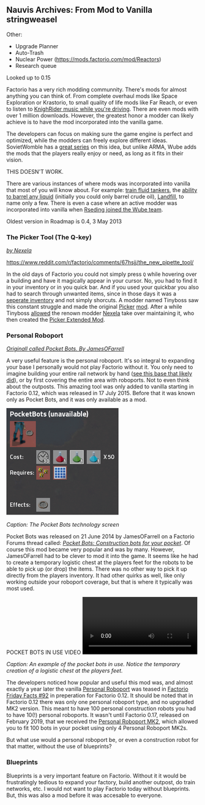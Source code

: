 ## Nauvis Archives: From Mod to Vanilla <author>stringweasel</author>

Other:
 - Upgrade Planner
 - Auto-Trash
 - Nuclear Power (https://mods.factorio.com/mod/Reactors)
 - Research queue

 Looked up to 0.15


Factorio has a very rich modding communnity. There's mods for almost anything you can think of. From complete overhaul mods like Space Exploration or Krastorio, to small quality of life mods like Far Reach, or even to listen to [KnighRider music while you're driving](https://mods.factorio.com/mod/JKIL-KnightRider). There are even mods with over 1 million downloads. However, the greatest honor a modder can likely achieve is to have the mod incorporated into the vanilla game. 

The developers can focus on making sure the game engine is perfect and optimized, while the modders can freely explore different ideas. SovietWomble has a [great series](https://www.youtube.com/watch?v=ZtNtbPuUdFc&ab_channel=SovietWomble) on this idea, but unlike ARMA, Wube adds the mods that the players really enjoy or need, as long as it fits in their vision.

THIS DOESN'T WORK.

There are various instances of where mods was incorporated into vanilla that most of you will know about. For example: [train fluid tankers](https://mods.factorio.com/mod/RailTanker), the [ability to barrel any liquid](https://mods.factorio.com/mod/Omnibarrels) (initially you could only barrel crude oil), [Landfill](https://forums.factorio.com/viewtopic.php?p=27982#p27982), to name only a few. There is even a case where an active modder was incorporated into vanilla when [Rseding joined the Wube team](https://factorio.com/blog/post/fff-300).

Oldest version in Roadmap is 0.4, 3 May 2013

### The Picker Tool (The Q-key)
[*by Nexela*](https://mods.factorio.com/mod/PickerExtended)

https://www.reddit.com/r/factorio/comments/67hsjj/the_new_pipette_tool/

In the old days of Factorio you could not simply press `Q` while hovering over a building and have it magically appear in your cursor. No, you had to find it in your inventory or in you quick bar. And if you used your quickbar you also had to search through unwanted items, since in those days it was a [seperate inventory](https://www.factorio.com/blog/post/fff-191) and not simply shorcuts. A modder named Tinyboss saw this constant struggle and made the original [Picker](https://forums.factorio.com/viewtopic.php?f=93&t=14695) [mod](https://mods.factorio.com/mods/Tinyboss/picker). After a while Tinyboss [allowed](https://www.reddit.com/r/factorio/comments/67hsjj/the_new_pipette_tool/dgs9aa3?utm_source=share&utm_medium=web2x&context=3) the renown modder [Nexela](https://mods.factorio.com/user/Nexela) take over maintaining it, who then created the [Picker Extended Mod](https://mods.factorio.com/mod/PickerExtended).

### Personal Roboport
[*Originall called Pocket Bots. By JamesOFarrell*](https://forums.factorio.com/viewtopic.php?f=190&t=4441&p=33858&hilit=pocket+bots#p33858)

A very useful feature is the personal roboport. It's so integral to expanding your base I personally would not play Factorio without it. You only need to imagine building your entire rail network by hand ([see this base that likely did](https://alt-f4.blog/ALTF4-13)), or by first covering the entire area with roboports. Not to even think about the outposts. This amazing tool was only added to vanilla starting in Factorio 0.12, which was released in 17 July 2015. Before that it was known only as Pocket Bots, and it was only available as a mod.

![](media/pocket_bots_technology.png)

*Caption: The Pocket Bots technology screen*

Pocket Bots was released on 21 June 2014 by JamesOFarrell on a Factorio Forums thread called: [*Pocket Bots: Construction bots for your pocket*](https://forums.factorio.com/viewtopic.php?f=190&t=4441&p=33858&hilit=pocket+bots#p33858). Of course this mod became very popular and was by many. However, JamesOFarrell had to be clever to mod it into the game. It seems like he had to create a temporary logistic chest at the players feet for the robots to be able to pick up (or drop) the items. There was no other way to pick it up directly from the players inventory. It had other quirks as well, like only working outside your roboport coverage, but that is where it typically was most used.

POCKET BOTS IN USE VIDEO
![](media/pocket_bots_example.mp4)

*Caption: An example of the pocket bots in use. Notice the temporary creation of a logistic chest at the players feet.*

The developers noticed how popular and useful this mod was, and almost exactly a year later the vanilla [Personal Roboport](https://wiki.factorio.com/Personal_roboport) was teased in [Factorio Friday Facts #92](https://factorio.com/blog/post/fff-92) in preperation for Factorio 0.12. It should be noted that in Factorio 0.12 there was only one personal roboport type, and no upgraded MK2 version. This meant to have 100 personal construction robots you had to have 10(!) personal roboports. It wasn't until Factorio 0.17, released on February 2019, that we received the [Personal Roboport MK2](https://wiki.factorio.com/Personal_roboport_MK2), which allowed you to fit 100 bots in your pocket using only 4 Personal Roboport MK2s.

But what use would a personal roboport be, or even a construction robot for that matter, without the use of blueprints?

### Blueprints

Blueprints is a very important feature on Factorio. Without it it would be frustratingly tedious to expand your factory, build another outpost, do train networks, etc. I would not want to play Factorio today without blueprints. But, this was also a mod before it was accesable to everyone.

